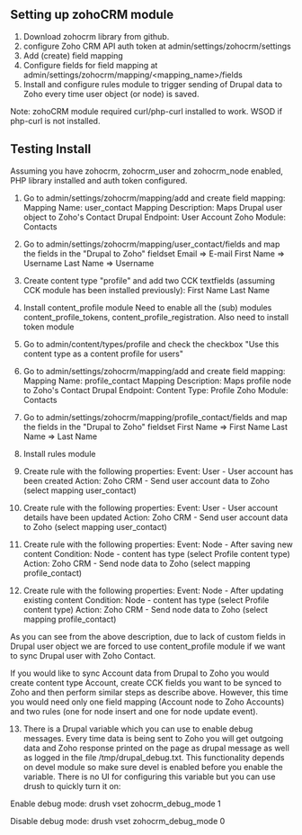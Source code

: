 
Setting up zohoCRM module
-------------------------


1. Download zohocrm library from github. 
2. configure Zoho CRM API auth token at admin/settings/zohocrm/settings
3. Add (create) field mapping
4. Configure fields for field mapping at admin/settings/zohocrm/mapping/<mapping_name>/fields
5. Install and configure rules module to trigger sending of Drupal data to Zoho every time user object (or node) is saved.

Note: zohoCRM module required curl/php-curl installed to work. WSOD if php-curl is not installed.


Testing Install
---------------
Assuming you have zohocrm, zohocrm_user and zohocrm_node enabled, PHP library installed and auth token configured.

1. Go to admin/settings/zohocrm/mapping/add and create field mapping:
      Mapping Name: user_contact
      Mapping Description: Maps Drupal user object to Zoho's Contact
      Drupal Endpoint: User Account
      Zoho Module: Contacts

2. Go to admin/settings/zohocrm/mapping/user_contact/fields and map the fields in the "Drupal to Zoho" fieldset
      Email => E-mail
      First Name => Username
      Last Name => Username

3. Create content type "profile" and add two CCK textfields (assuming CCK module has been installed previously):
      First Name
      Last Name

4. Install content_profile module
  Need to enable all the (sub) modules content_profile_tokens, content_profile_registration. Also need to install 
  token module

5. Go to admin/content/types/profile and check the checkbox "Use this content type as a content profile for users"

6. Go to admin/settings/zohocrm/mapping/add and create field mapping:
      Mapping Name: profile_contact
      Mapping Description: Maps profile node to Zoho's Contact
      Drupal Endpoint: Content Type: Profile
      Zoho Module: Contacts

7. Go to admin/settings/zohocrm/mapping/profile_contact/fields and map the fields in the "Drupal to Zoho" fieldset
      First Name => First Name
      Last Name => Last Name

8. Install rules module

9. Create rule with the following properties:
      Event: User - User account has been created
      Action: Zoho CRM - Send user account data to Zoho (select mapping user_contact)

10. Create rule with the following properties:
      Event: User - User account details have been updated
      Action: Zoho CRM - Send user account data to Zoho (select mapping user_contact)

11. Create rule with the following properties:
      Event: Node - After saving new content
      Condition: Node - content has type (select Profile content type)
      Action: Zoho CRM - Send node data to Zoho (select mapping profile_contact)

12. Create rule with the following properties:
      Event: Node - After updating existing content
      Condition: Node - content has type (select Profile content type)
      Action: Zoho CRM - Send node data to Zoho (select mapping profile_contact)

As you can see from the above description, due to lack of custom
fields in Drupal user object we are forced to use content_profile
module if we want to sync Drupal user with Zoho Contact.

If you would like to sync Account data from Drupal to Zoho you would
create content type Account, create CCK fields you want to be synced
to Zoho and then perform similar steps as describe above. However,
this time you would need only one field mapping (Account node to
Zoho Accounts) and two rules (one for node insert and one for node
update event).


13. There is a Drupal variable which you can use to enable debug
messages. Every time data is being sent to Zoho you will get outgoing
data and Zoho response printed on the page as drupal message as well
as logged in the file /tmp/drupal_debug.txt. This functionality
depends on devel module so make sure devel is enabled before you
enable the variable. There is no UI for configuring this variable
but you can use drush to quickly turn it on: 

Enable debug mode:
    drush vset zohocrm_debug_mode 1 

Disable debug mode:
    drush vset zohocrm_debug_mode 0
